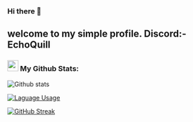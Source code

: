 ### Hi there 👋
welcome to my simple profile. Discord:- EchoQuill
---

### <img src='https://media1.giphy.com/media/du3J3cXyzhj75IOgvA/giphy.gif?cid=ecf05e47x2g034i9pzwtzzsd3xgg2w9nr94t4tflbbgo3008&rid=giphy.gif' width='25' /> My Github Stats:
![Github stats](https://github-readme-stats.vercel.app/api?username=EchoQuill&show_icons=true&title_color=ffc857&icon_color=8ac926&text_color=daf7dc&bg_color=151515&hide=issues&count_private=true&include_all_commits=true)
 
[![Laguage Usage](https://github-readme-stats.vercel.app/api/top-langs/?username=EchoQuill&layout=compact&text_color=daf7dc&bg_color=151515&hide=css,html,php)](https://github.com/anuraghazra/github-readme-stats)
 
[![GitHub Streak](https://github-readme-streak-stats.herokuapp.com/?user=EchoQuill&theme=dark)](https://git.io/streak-stats)

<!--
**EchoQuill/EchoQuill** is a ✨ _special_ ✨ repository because its `README.md` (this file) appears on your GitHub profile.

Here are some ideas to get you started:

- 🔭 I’m currently working on ...
- 🌱 I’m currently learning ...
- 👯 I’m looking to collaborate on ...
- 🤔 I’m looking for help with ...
- 💬 Ask me about ...
- 📫 How to reach me: ...
- 😄 Pronouns: ...
- ⚡ Fun fact: ...
-->
